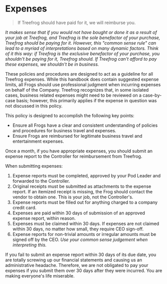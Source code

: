 # Expenses

> If Treefrog should have paid for it, we will reimburse you.

*It makes sense that if you would not have bought or done it as a result of your job at Treefrog, and Treefrog is the sole benefactor of your purchase, Treefrog should be paying for it. However, this "common sense rule" can lead to a myriad of interpretations based on many dynamic factors. Think of it this way: if Treefrog is the exclusive benefactor of your purchase, you shouldn't be paying for it, Treefrog should. If Treefrog can't afford to pay these expenses, we shouldn't be in business.*

These policies and procedures are designed to act as a guideline for all Treefrog expenses. While this handbook does contain suggested expense limits, all Frogs should use professional judgment when incurring expenses on behalf of the Company. Treefrog recognizes that, in some isolated cases, business related expenses might need to be reviewed on a case-by-case basis; however, this primarily applies if the expense in question was not discussed in this policy.

This policy is designed to accomplish the following key points:

- Ensure all Frogs have a clear and consistent understanding of policies and procedures for business travel and expenses.
- Ensure Frogs are reimbursed for legitimate business travel and entertainment expenses.

Once a month, if you have appropriate expenses, you should submit an expense report to the Controller for reimbursement from Treefrog.

When submitting expenses:

1. Expense reports must be completed, approved by your Pod Leader and forwarded to the Controller.
2. Original receipts must be submitted as attachments to the expense report. If an itemized receipt is missing, the Frog should contact the vendor to obtain one. This is your job, not the Controller's.
3. Expense reports must be filled out for anything charged to a company credit card.
4. Expenses are paid within 30 days of submission of an approved expense report, within reason.
5. Expenses must be claimed within 30 days. If expenses are not claimed within 30 days, no matter how small, they require CEO sign-off.
6. Expense reports for non-trivial amounts or irregular amounts must be signed off by the CEO. *Use your common sense judgement when interpreting this.*

If you fail to submit an expense report within 30 days of its due date, you are totally screwing up our financial statements and causing us an administrative headache. Therefore, we are not obligated to pay your expenses if you submit them over 30 days after they were incurred. You are making everyone's life miserable.
